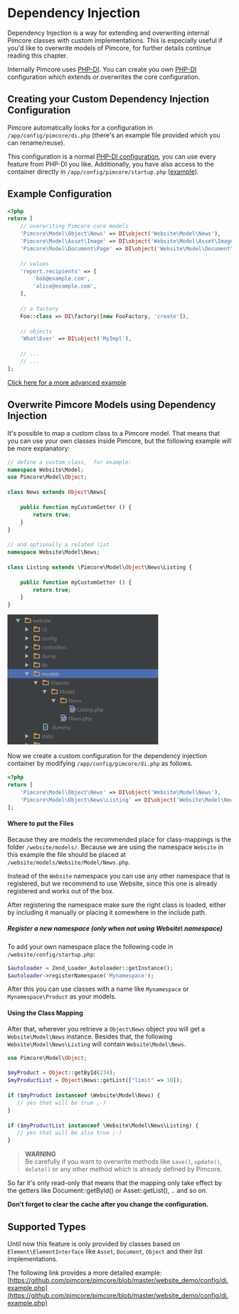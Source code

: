 # Dependency Injection

Dependency Injection is a way for extending and overwriting internal Pimcore classes with custom implementations. 
This is especially useful if you'd like to overwrite models of Pimcore, for further details continue reading this chapter. 

Internally Pimcore uses [PHP-DI](http://php-di.org/). You can create you own [PHP-DI](http://php-di.org/) configuration 
which extends or overwrites the core configuration.
 
## Creating your Custom Dependency Injection Configuration
Pimcore automatically looks for a configuration in `/app/config/pimcore/di.php` (there's an example file provided which you 
can rename/reuse). 

This configuration is a normal [PHP-DI configuration](http://php-di.org/doc/php-definitions.html), you can use every 
feature from PHP-DI you like. Additionally, you have also access to the container directly in 
`/app/config/pimcore/startup.php` ([example](https://github.com/pimcore/pimcore/blob/master/website_demo/config/startup.example.php#L45-L45)).
 
## Example Configuration

```php
<?php
return [
    // overwriting Pimcore core models
    'Pimcore\Model\Object\News' => DI\object('Website\Model\News'),
    'Pimcore\Model\Asset\Image' => DI\object('Website\Model\Asset\Image'),
    'Pimcore\Model\Document\Page' => DI\object('Website\Model\Document\Page'),
     
    // values
    'report.recipients' => [
        'bob@example.com',
        'alice@example.com',
    ],
     
    // a factory
    Foo::class => DI\factory([new FooFactory, 'create']),
     
    // objects
    'What\Ever' => DI\object('MyImpl'),
     
    // ...
    // ...
];
```

[Click here for a more advanced example](https://github.com/pimcore/pimcore/blob/master/website_example/config/di.example.php)

## Overwrite Pimcore Models using Dependency Injection
It's possible to map a custom class to a Pimcore model. That means that you can use your own classes inside Pimcore, 
but the following example will be more explanatory: 

```php
// define a custom class,  for example:
namespace Website\Model; 
use Pimcore\Model\Object;
  
class News extends Object\News{
 
    public function myCustomGetter () {
        return true;
    }
}
 
// and optionally a related list
namespace Website\Model\News; 
 
class Listing extends \Pimcore\Model\Object\News\Listing {
 
    public function myCustomGetter () {
        return true;
    }
}
```

![Class File Location](../img/di-sample.png)

Now we create a custom configuration for the dependency injection container by modifying `/app/config/pimcore/di.php` as follows.
 
```php
<?php
return [
    'Pimcore\Model\Object\News' => DI\object('Website\Model\News'),
    'Pimcore\Model\Object\News\Listing' => DI\object('Website\Model\News\Listing'),
];
```

#### Where to put the Files
Because they are models the recommended place for class-mappings is the folder `/website/models/`. Because we are using 
the namespace `Website` in this example the file should be placed at `/website/models/Website/Model/News.php`. 

Instead of the `Website` namespace you can use any other namespace that is registered, but we recommend to use Website, 
since this one is already registered and works out of the box. 

After registering the namespace make sure the right class is loaded, either by including it manually or placing
 it somewhere in the include path.


##### Register a new namespace (only when not using Website\ namespace)

To add your own namespace place the following code in  `/website/config/startup.php`:

```php
$autoloader = Zend_Loader_Autoloader::getInstance();
$autoloader->registerNamespace('Mynamespace');
```

After this you can use classes with a name like `Mynamespace` or `Mynamespace\Product` as your models.


#### Using the Class Mapping
After that, wherever you retrieve a `Object\News` object you will get a `Website\Model\News` instance. Besides that, the following 
`Website\Model\News\Listing` will contain `Website\Model\News`. 

```php
use Pimcore\Model\Object;
  
$myProduct = Object::getById(234);
$myProductList = Object\News::getList(["limit" => 10]);
 
if ($myProduct instanceof \Website\Model\News) {
   // yes that will be true ;-)
}
 
if ($myProductList instanceof \Website\Model\News\Listing) {
   // yes that will be also true ;-)
}
```

> **WARNING**  
> Be carefully if you want to overwrite methods like `save()`, `update()`, `delete()` or any other method which is already defined by Pimcore.


So far it's only read-only that means that the mapping only take effect by the getters like Document::getById() or 
Asset::getList(), .. and so on.

**Don't forget to clear the cache after you change the configuration.**


## Supported Types

Until now this feature is only provided by classes based on `Element\ElementInterface` like `Asset`, `Document`, `Object` 
and their list implementations.
 
The following link provides a more detailed example: 
[https://github.com/pimcore/pimcore/blob/master/website_demo/config/di.example.php](https://github.com/pimcore/pimcore/blob/master/website_demo/config/di.example.php) 

